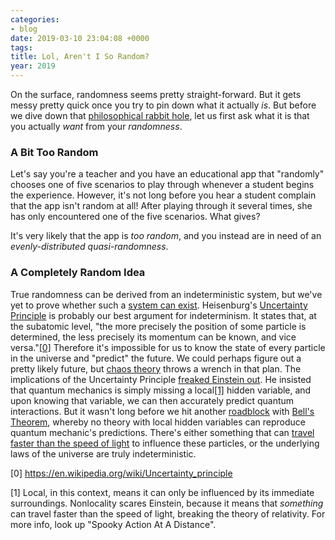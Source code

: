 ```yaml
---
categories:
- blog
date: 2019-03-10 23:04:08 +0000
tags:
title: Lol, Aren't I So Random?
year: 2019
---
```

On the surface, randomness seems pretty straight-forward. But it gets messy pretty quick once you try to pin down what it actually _is_. But before we dive down that <a href="#philosophy">philosophical rabbit hole</a>, let us first ask what it is that you actually _want_ from your _randomness_.

### A Bit Too Random
Let's say you're a teacher and you have an educational app that "randomly" chooses one of five scenarios to play through whenever a student begins the experience. However, it's not long before you hear a student complain that the app isn't random at all! After playing through it several times, she has only encountered one of the five scenarios. What gives?



It's very likely that the app is _too random_, and you instead are in need of an _evenly-distributed quasi-randomness_.

###

<span id="philosophy"></span>
### A Completely Random Idea
True randomness can be derived from an indeterministic system, but we've yet to prove whether such a <a href="https://en.wikipedia.org/wiki/Indeterminism">system can exist</a>. Heisenburg's <a href="https://www.britannica.com/science/uncertainty-principle/media/614029/216617">Uncertainty Principle</a> is probably our best argument for indeterminism. It states that, at the subatomic level, "the more precisely the position of some particle is determined, the less precisely its momentum can be known, and vice versa."<a href="#ref0">[0]</a> Therefore it's impossible for us to know the state of every particle in the universe and "predict" the future. We could perhaps figure out a pretty likely future, but <a href="https://en.wikipedia.org/wiki/Chaos_theory">chaos theory</a> throws a wrench in that plan. The implications of the Uncertainty Principle <a href="https://en.wiktionary.org/wiki/God_does_not_play_dice_with_the_universe">freaked Einstein out</a>. He insisted that quantum mechanics is simply missing a local<a href="#ref1">[1]</a> hidden variable, and upon knowing that variable, we can then accurately predict quantum interactions. But it wasn't long before we hit another <a href="/imgs/epr_paradox.PNG">roadblock</a> with <a href="/imgs/bells_theorem.PNG">Bell's Theorem</a>, whereby no theory with local hidden variables can reproduce quantum mechanic's predictions. There's either something that can <a href="https://en.wikipedia.org/wiki/Tachyon">travel faster than the speed of light</a> to influence these particles, or the underlying laws of the universe are truly indeterministic.

<span id="ref0">[0]</span> https://en.wikipedia.org/wiki/Uncertainty_principle

<span id="ref1">[1]</span> Local, in this context, means it can only be influenced by its immediate surroundings. Nonlocality scares Einstein, because it means that _something_ can travel faster than the speed of light, breaking the theory of relativity. For more info, look up "Spooky Action At A Distance".